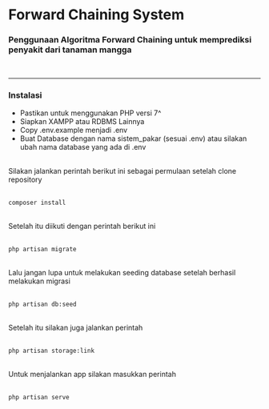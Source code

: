 # Forward Chaining System

### Penggunaan Algoritma Forward Chaining untuk memprediksi penyakit dari tanaman mangga

<br>
<hr>

### Instalasi

- Pastikan untuk menggunakan PHP versi 7^
- Siapkan XAMPP atau RDBMS Lainnya
- Copy .env.example menjadi .env
- Buat Database dengan nama sistem_pakar (sesuai .env) atau silakan ubah nama database yang ada di .env 

<br>
Silakan jalankan perintah berikut ini sebagai permulaan setelah clone repository
<br><br>

```
composer install
```

<br>
Setelah itu diikuti dengan perintah berikut ini
<br><br>

```
php artisan migrate
```

<br>
Lalu jangan lupa untuk melakukan seeding database setelah berhasil melakukan migrasi
<br><br>

```
php artisan db:seed
```

<br>
Setelah itu silakan juga jalankan perintah 
<br><br>

```
php artisan storage:link
```

<br>
Untuk menjalankan app silakan masukkan perintah
<br><br>

```
php artisan serve
```